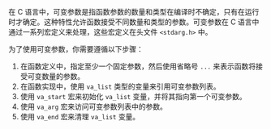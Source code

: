 在 C 语言中，可变参数是指函数参数的数量和类型在编译时不确定，只有在运行时才确定。这种特性允许函数接受不同数量和类型的参数。可变参数在 C 语言中通过一系列宏定义来处理，这些宏定义在头文件 `<stdarg.h>` 中。

为了使用可变参数，你需要遵循以下步骤：
1. 在函数定义中，指定至少一个固定参数，然后使用省略号 `...` 来表示函数将接受可变数量的参数。
2. 在函数实现中，使用 `va_list` 类型的变量来引用可变参数列表。
3. 使用 `va_start` 宏来初始化 `va_list` 变量，并将其指向第一个可变参数。
4. 使用 `va_arg` 宏来访问可变参数列表中的参数。
5. 使用 `va_end` 宏来清理 `va_list` 变量。
```
```